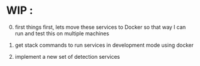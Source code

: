 # WIP : 


0. first things first, lets move these services to Docker so that way I can run and test this on multiple machines

1. get stack commands to run services in development mode using docker

2. implement a new set of detection services